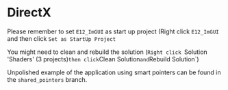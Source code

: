 # DirectX

Please remember to set `E12_ImGUI` as start up project (Right click `E12_ImGUI` and then click `Set as StartUp Project`

You might need to clean and rebuild the solution (`Right click `Solution 'Shaders' (3 projects)` then click `Clean Solution` and `Rebuild Solution`)

Unpolished example of the application using smart pointers can be found in the `shared_pointers` branch.
